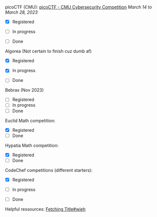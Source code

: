 picoCTF (CMU): [picoCTF - CMU Cybersecurity Competition](https://picoctf.org)
*March 14 to March 28, 2023*
- [x] Registered
- [ ] In progress
- [ ] Done


Algorea (Not certain to finish cuz dumb af)
- [x] Registered
- [x] In progress
- [ ] Done


Bebras (Nov 2023)
- [ ] Registered
- [ ] In progress
- [ ] Done

Euclid Math competition:
- [x] Registered
- [ ] Done

Hypatia Math competition:
- [x] Registered
- [ ] Done

CodeChef competitions (different starters):
- [x] Registered
- [ ] In progress
- [ ] Done


Helpful ressources:
[Fetching Title#wieh](https://blog.prepscholar.com/computer-science-competitions-for-high-schoolers)

